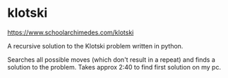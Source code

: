 # klotski

https://www.schoolarchimedes.com/klotski

A recursive solution to the Klotski problem written in python.

Searches all possible moves (which don't result in a repeat) and finds a solution to the problem.
Takes approx 2:40 to find first solution on my pc.
